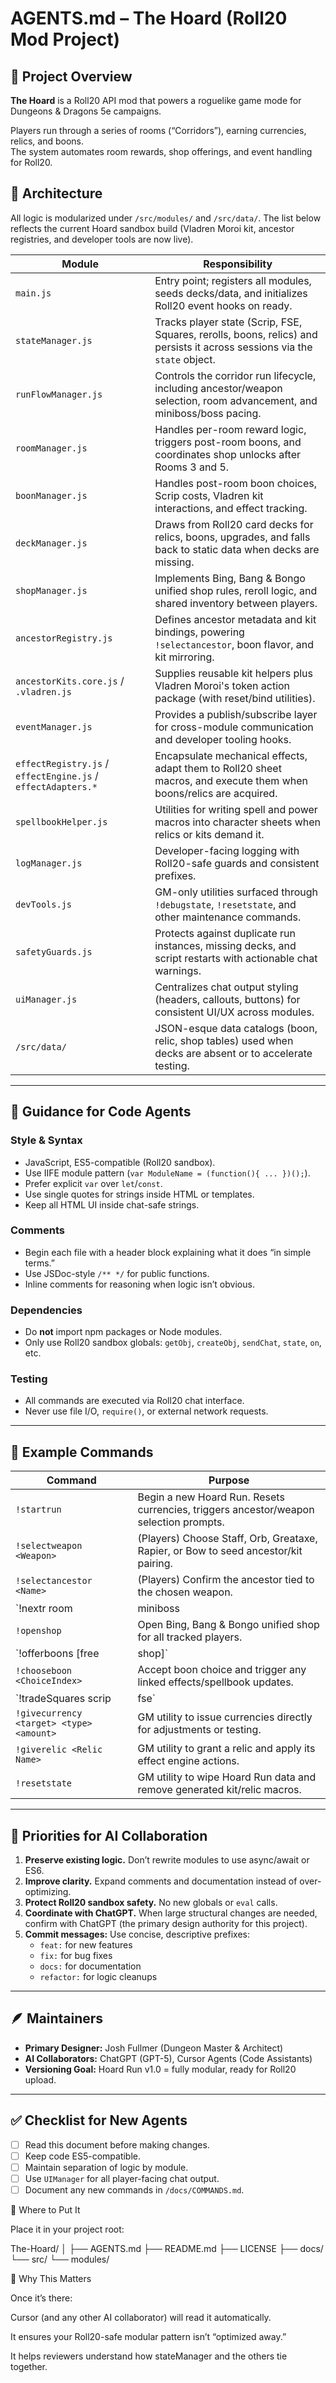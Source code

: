 # AGENTS.md – The Hoard (Roll20 Mod Project)

## 🎯 Project Overview
**The Hoard** is a Roll20 API mod that powers a roguelike game mode for Dungeons & Dragons 5e campaigns.

Players run through a series of rooms (“Corridors”), earning currencies, relics, and boons.  
The system automates room rewards, shop offerings, and event handling for Roll20.

## 🧩 Architecture
All logic is modularized under `/src/modules/` and `/src/data/`. The list below reflects the current Hoard sandbox build (Vladren Moroi kit, ancestor registries, and developer tools are now live).

| Module | Responsibility |
|---------|----------------|
| `main.js` | Entry point; registers all modules, seeds decks/data, and initializes Roll20 event hooks on ready. |
| `stateManager.js` | Tracks player state (Scrip, FSE, Squares, rerolls, boons, relics) and persists it across sessions via the `state` object. |
| `runFlowManager.js` | Controls the corridor run lifecycle, including ancestor/weapon selection, room advancement, and miniboss/boss pacing. |
| `roomManager.js` | Handles per-room reward logic, triggers post-room boons, and coordinates shop unlocks after Rooms 3 and 5. |
| `boonManager.js` | Handles post-room boon choices, Scrip costs, Vladren kit interactions, and effect tracking. |
| `deckManager.js` | Draws from Roll20 card decks for relics, boons, upgrades, and falls back to static data when decks are missing. |
| `shopManager.js` | Implements Bing, Bang & Bongo unified shop rules, reroll logic, and shared inventory between players. |
| `ancestorRegistry.js` | Defines ancestor metadata and kit bindings, powering `!selectancestor`, boon flavor, and kit mirroring. |
| `ancestorKits.core.js` / `.vladren.js` | Supplies reusable kit helpers plus Vladren Moroi's token action package (with reset/bind utilities). |
| `eventManager.js` | Provides a publish/subscribe layer for cross-module communication and developer tooling hooks. |
| `effectRegistry.js` / `effectEngine.js` / `effectAdapters.*` | Encapsulate mechanical effects, adapt them to Roll20 sheet macros, and execute them when boons/relics are acquired. |
| `spellbookHelper.js` | Utilities for writing spell and power macros into character sheets when relics or kits demand it. |
| `logManager.js` | Developer-facing logging with Roll20-safe guards and consistent prefixes. |
| `devTools.js` | GM-only utilities surfaced through `!debugstate`, `!resetstate`, and other maintenance commands. |
| `safetyGuards.js` | Protects against duplicate run instances, missing decks, and script restarts with actionable chat warnings. |
| `uiManager.js` | Centralizes chat output styling (headers, callouts, buttons) for consistent UI/UX across modules. |
| `/src/data/` | JSON-esque data catalogs (boon, relic, shop tables) used when decks are absent or to accelerate testing. |

---

## 🤖 Guidance for Code Agents

### Style & Syntax
- JavaScript, ES5-compatible (Roll20 sandbox).
- Use IIFE module pattern (`var ModuleName = (function(){ ... })();`).
- Prefer explicit `var` over `let`/`const`.
- Use single quotes for strings inside HTML or templates.
- Keep all HTML UI inside chat-safe strings.

### Comments
- Begin each file with a header block explaining what it does “in simple terms.”
- Use JSDoc-style `/** */` for public functions.
- Inline comments for reasoning when logic isn’t obvious.

### Dependencies
- Do **not** import npm packages or Node modules.  
- Only use Roll20 sandbox globals: `getObj`, `createObj`, `sendChat`, `state`, `on`, etc.

### Testing
- All commands are executed via Roll20 chat interface.
- Never use file I/O, `require()`, or external network requests.

---

## 🧠 Example Commands

| Command | Purpose |
|----------|----------|
| `!startrun` | Begin a new Hoard Run. Resets currencies, triggers ancestor/weapon selection prompts. |
| `!selectweapon <Weapon>` | (Players) Choose Staff, Orb, Greataxe, Rapier, or Bow to seed ancestor/kit pairing. |
| `!selectancestor <Name>` | (Players) Confirm the ancestor tied to the chosen weapon. |
| `!nextr room|miniboss|boss` | Advance to the next room milestone with run-safe state updates. |
| `!openshop` | Open Bing, Bang & Bongo unified shop for all tracked players. |
| `!offerboons <Ancestor> [free|shop]` | Offer ancestor-specific boons as free rewards or paid shop picks. |
| `!chooseboon <ChoiceIndex>` | Accept boon choice and trigger any linked effects/spellbook updates. |
| `!tradeSquares scrip|fse` | Convert Squares into Scrip or FSE using `StateManager` helper routines. |
| `!givecurrency <target> <type> <amount>` | GM utility to issue currencies directly for adjustments or testing. |
| `!giverelic <Relic Name>` | GM utility to grant a relic and apply its effect engine actions. |
| `!resetstate` | GM utility to wipe Hoard Run data and remove generated kit/relic macros. |

---

## 🚦 Priorities for AI Collaboration

1. **Preserve existing logic.** Don’t rewrite modules to use async/await or ES6.
2. **Improve clarity.** Expand comments and documentation instead of over-optimizing.
3. **Protect Roll20 sandbox safety.** No new globals or `eval` calls.
4. **Coordinate with ChatGPT.** When large structural changes are needed, confirm with ChatGPT (the primary design authority for this project).
5. **Commit messages:** Use concise, descriptive prefixes:
   - `feat:` for new features
   - `fix:` for bug fixes
   - `docs:` for documentation
   - `refactor:` for logic cleanups

---

## 🪶 Maintainers
- **Primary Designer:** Josh Fullmer (Dungeon Master & Architect)
- **AI Collaborators:** ChatGPT (GPT-5), Cursor Agents (Code Assistants)
- **Versioning Goal:** Hoard Run v1.0 = fully modular, ready for Roll20 upload.

---

## ✅ Checklist for New Agents
- [ ] Read this document before making changes.
- [ ] Keep code ES5-compatible.
- [ ] Maintain separation of logic by module.
- [ ] Use `UIManager` for all player-facing chat output.
- [ ] Document any new commands in `/docs/COMMANDS.md`.

📁 Where to Put It

Place it in your project root:

The-Hoard/
│
├── AGENTS.md
├── README.md
├── LICENSE
├── docs/
└── src/
    └── modules/

🧠 Why This Matters

Once it’s there:

Cursor (and any other AI collaborator) will read it automatically.

It ensures your Roll20-safe modular pattern isn’t “optimized away.”

It helps reviewers understand how stateManager and the others tie together.
